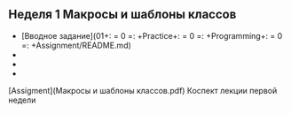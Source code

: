## Неделя 1 Макросы и шаблоны классов

* [Вводное задание](01+: = 0 =: +Practice+: = 0 =: +Programming+: = 0 =: +Assignment/README.md)
*
*
*

[Assigment](Макросы и шаблоны классов.pdf) Коспект лекции первой недели
